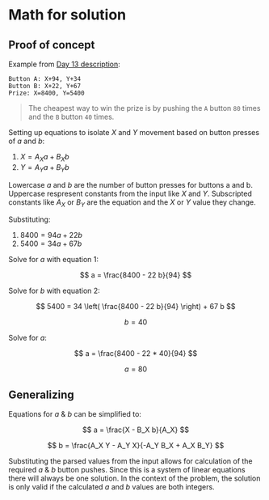 # Math for solution

## Proof of concept

Example from [Day 13 description](https://adventofcode.com/2024/day/13):

```text
Button A: X+94, Y+34
Button B: X+22, Y+67
Prize: X=8400, Y=5400
```

> The cheapest way to win the prize is by pushing the `A` button `80` times and the `B` button `40` times.

Setting up equations to isolate $X$ and $Y$ movement based on button presses of $a$ and $b$:

1. $X = A_X a + B_X b$
2. $Y = A_Y a + B_Y b$

Lowercase $a$ and $b$ are the number of button presses for buttons a and b. Uppercase respresent constants from the input like $X$ and $Y$. Subscripted constants like $A_X$ or $B_Y$ are the equation and the $X$ or $Y$ value they change.

Substituting:

1. $8400 = 94 a + 22 b$
2. $5400 = 34 a + 67 b$

Solve for $a$ with equation 1:

$$ a = \frac{8400 - 22 b}{94} $$

Solve for $b$ with equation 2:

$$ 5400 = 34 \left( \frac{8400 - 22 b}{94} \right) + 67 b $$

$$ b = 40 $$

Solve for $a$:

$$ a = \frac{8400 - 22 * 40}{94} $$

$$ a = 80 $$

## Generalizing

Equations for $a$ & $b$ can be simplified to:

$$ a = \frac{X - B_X b}{A_X} $$

$$ b = \frac{A_X Y - A_Y X}{-A_Y B_X + A_X B_Y} $$

Substituting the parsed values from the input allows for calculation of the required $a$ & $b$ button pushes. Since this is a system of linear equations there will always be one solution. In the context of the problem, the solution is only valid if the calculated $a$ and $b$ values are both integers.
